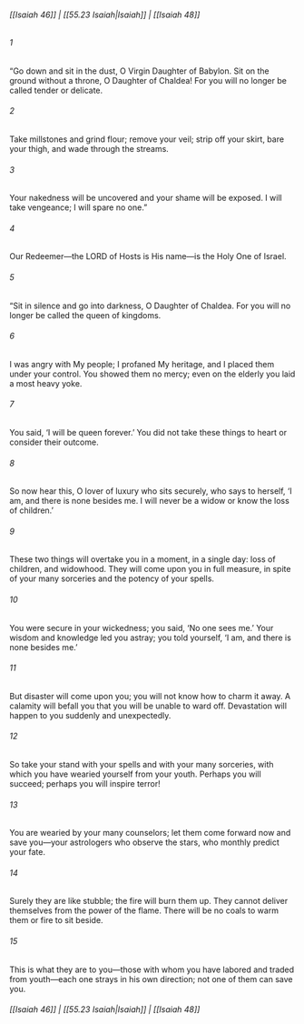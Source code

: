 
###### [[Isaiah 46]] | [[55.23 Isaiah|Isaiah]] | [[Isaiah 48]]

###### 1
“Go down and sit in the dust, O Virgin Daughter of Babylon. Sit on the ground without a throne, O Daughter of Chaldea! For you will no longer be called tender or delicate.
###### 2
Take millstones and grind flour; remove your veil; strip off your skirt, bare your thigh, and wade through the streams.
###### 3
Your nakedness will be uncovered and your shame will be exposed. I will take vengeance; I will spare no one.”
###### 4
Our Redeemer—the LORD of Hosts is His name—is the Holy One of Israel.
###### 5
“Sit in silence and go into darkness, O Daughter of Chaldea. For you will no longer be called the queen of kingdoms.
###### 6
I was angry with My people; I profaned My heritage, and I placed them under your control. You showed them no mercy; even on the elderly you laid a most heavy yoke.
###### 7
You said, ‘I will be queen forever.’ You did not take these things to heart or consider their outcome.
###### 8
So now hear this, O lover of luxury who sits securely, who says to herself, ‘I am, and there is none besides me. I will never be a widow or know the loss of children.’
###### 9
These two things will overtake you in a moment, in a single day: loss of children, and widowhood. They will come upon you in full measure, in spite of your many sorceries and the potency of your spells.
###### 10
You were secure in your wickedness; you said, ‘No one sees me.’ Your wisdom and knowledge led you astray; you told yourself, ‘I am, and there is none besides me.’
###### 11
But disaster will come upon you; you will not know how to charm it away. A calamity will befall you that you will be unable to ward off. Devastation will happen to you suddenly and unexpectedly.
###### 12
So take your stand with your spells and with your many sorceries, with which you have wearied yourself from your youth. Perhaps you will succeed; perhaps you will inspire terror!
###### 13
You are wearied by your many counselors; let them come forward now and save you—your astrologers who observe the stars, who monthly predict your fate.
###### 14
Surely they are like stubble; the fire will burn them up. They cannot deliver themselves from the power of the flame. There will be no coals to warm them or fire to sit beside.
###### 15
This is what they are to you—those with whom you have labored and traded from youth—each one strays in his own direction; not one of them can save you.

###### [[Isaiah 46]] | [[55.23 Isaiah|Isaiah]] | [[Isaiah 48]]
